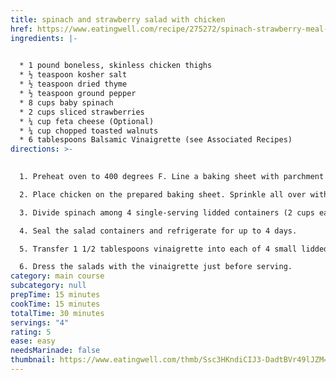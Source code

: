 ```yaml
---
title: spinach and strawberry salad with chicken
href: https://www.eatingwell.com/recipe/275272/spinach-strawberry-meal-prep-salad/
ingredients: |-
  

  * 1 pound boneless, skinless chicken thighs
  * ½ teaspoon kosher salt
  * ½ teaspoon dried thyme
  * ½ teaspoon ground pepper
  * 8 cups baby spinach
  * 2 cups sliced strawberries
  * ¼ cup feta cheese (Optional)
  * ¼ cup chopped toasted walnuts
  * 6 tablespoons Balsamic Vinaigrette (see Associated Recipes)
directions: >-
  

  1. Preheat oven to 400 degrees F. Line a baking sheet with parchment or foil.

  2. Place chicken on the prepared baking sheet. Sprinkle all over with salt, thyme and pepper. Roast, flipping once, until the chicken is cooked through and reaches an internal temperature of 165°F, 15 to 17 minutes. Set aside to cool, then slice into bite-size pieces.

  3. Divide spinach among 4 single-serving lidded containers (2 cups each). Top each with one-fourth of the sliced chicken, 1/2 cup sliced strawberries, 1 tablespoon feta (if using) and 1 tablespoon walnuts.

  4. Seal the salad containers and refrigerate for up to 4 days.

  5. Transfer 1 1/2 tablespoons vinaigrette into each of 4 small lidded containers and refrigerate for up to 5 days.

  6. Dress the salads with the vinaigrette just before serving.
category: main course
subcategory: null
prepTime: 15 minutes
cookTime: 15 minutes
totalTime: 30 minutes
servings: "4"
rating: 5
ease: easy
needsMarinade: false
thumbnail: https://www.eatingwell.com/thmb/Ssc3HKndiCIJ3-DadtBVr49lJZM=/750x0/filters:no_upscale():max_bytes(150000):strip_icc():format(webp)/6930282-073effa025e84a0fac757770b0ee3e89.jpg
---
```

